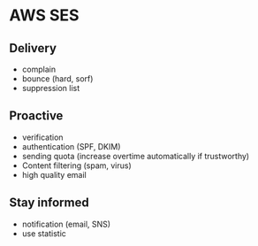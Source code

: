 # AWS SES

## Delivery

- complain
- bounce (hard, sorf)
- suppression list

## Proactive

- verification
- authentication (SPF, DKIM)
- sending quota (increase overtime automatically if trustworthy)
- Content filtering (spam, virus)
- high quality email

## Stay informed

- notification (email, SNS)
- use statistic
